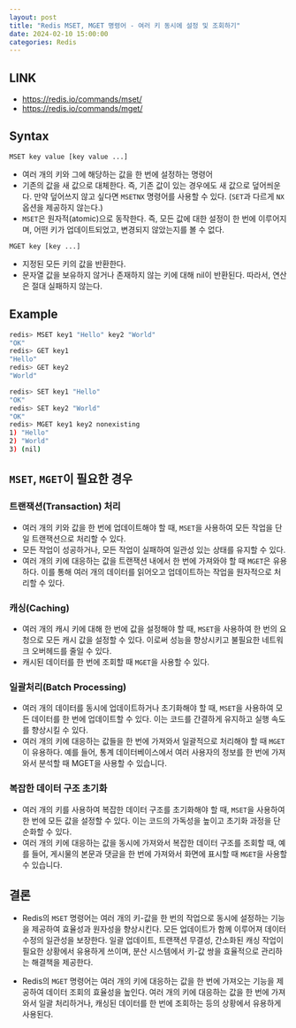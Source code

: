 ```yaml
---
layout: post
title: "Redis MSET, MGET 명령어 - 여러 키 동시에 설정 및 조회하기"
date: 2024-02-10 15:00:00
categories: Redis
---
```


## LINK

- https://redis.io/commands/mset/
- https://redis.io/commands/mget/

## Syntax

```
MSET key value [key value ...]
```

- 여러 개의 키와 그에 해당하는 값을 한 번에 설정하는 명령어
- 기존의 값을 새 값으로 대체한다. 즉, 기존 값이 있는 경우에도 새 값으로 덮어씌운다. 만약 덮어쓰지 않고 싶다면 `MSETNX` 명령어를 사용할 수 있다. (`SET`과 다르게 `NX`옵션을 제공하지 않는다.)
- `MSET`은 원자적(atomic)으로 동작한다. 즉, 모든 값에 대한 설정이 한 번에 이루어지며, 어떤 키가 업데이트되었고, 변경되지 않았는지를 볼 수 없다.

```
MGET key [key ...]
```

- 지정된 모든 키의 값을 반환한다.
- 문자열 값을 보유하지 않거나 존재하지 않는 키에 대해 nil이 반환된다. 따라서, 연산은 절대 실패하지 않는다.

## Example

```bash
redis> MSET key1 "Hello" key2 "World"
"OK"
redis> GET key1
"Hello"
redis> GET key2
"World"
```

```bash
redis> SET key1 "Hello"
"OK"
redis> SET key2 "World"
"OK"
redis> MGET key1 key2 nonexisting
1) "Hello"
2) "World"
3) (nil)
```

## `MSET`, `MGET`이 필요한 경우

### 트랜잭션(Transaction) 처리

- 여러 개의 키와 값을 한 번에 업데이트해야 할 때, `MSET`을 사용하여 모든 작업을 단일 트랜잭션으로 처리할 수 있다.
- 모든 작업이 성공하거나, 모든 작업이 실패하여 일관성 있는 상태를 유지할 수 있다.
- 여러 개의 키에 대응하는 값을 트랜잭션 내에서 한 번에 가져와야 할 때 `MGET`은 유용하다. 이를 통해 여러 개의 데이터를 읽어오고 업데이트하는 작업을 원자적으로 처리할 수 있다.

### 캐싱(Caching)

- 여러 개의 캐시 키에 대해 한 번에 값을 설정해야 할 때, `MSET`을 사용하여 한 번의 요청으로 모든 캐시 값을 설정할 수 있다. 이로써 성능을 향상시키고 불필요한 네트워크 오버헤드를 줄일 수 있다.
- 캐시된 데이터를 한 번에 조회할 때 `MGET`을 사용할 수 있다.

### 일괄처리(Batch Processing)

- 여러 개의 데이터를 동시에 업데이트하거나 초기화해야 할 때, `MSET`을 사용하여 모든 데이터를 한 번에 업데이트할 수 있다. 이는 코드를 간결하게 유지하고 실행 속도를 향상시킬 수 있다.
- 여러 개의 키에 대응하는 값들을 한 번에 가져와서 일괄적으로 처리해야 할 때 `MGET`이 유용하다. 예를 들어, 통계 데이터베이스에서 여러 사용자의 정보를 한 번에 가져와서 분석할 때 MGET을 사용할 수 있습니다.

### 복잡한 데이터 구조 초기화

- 여러 개의 키를 사용하여 복잡한 데이터 구조를 초기화해야 할 때, `MSET`을 사용하여 한 번에 모든 값을 설정할 수 있다. 이는 코드의 가독성을 높이고 초기화 과정을 단순화할 수 있다.
- 여러 개의 키에 대응하는 값을 동시에 가져와서 복잡한 데이터 구조를 조회할 때, 예를 들어, 게시물의 본문과 댓글을 한 번에 가져와서 화면에 표시할 때 `MGET`을 사용할 수 있습니다.

## 결론

- Redis의 `MSET` 명령어는 여러 개의 키-값을 한 번의 작업으로 동시에 설정하는 기능을 제공하여 효율성과 원자성을 향상시킨다. 모든 업데이트가 함께 이루어져 데이터 수정의 일관성을 보장한다. 일괄 업데이트, 트랜잭션 무결성, 간소화된 캐싱 작업이 필요한 상황에서 유용하게 쓰이며, 분산 시스템에서 키-값 쌍을 효율적으로 관리하는 해결책을 제공한다.

- Redis의 `MGET` 명령어는 여러 개의 키에 대응하는 값을 한 번에 가져오는 기능을 제공하여 데이터 조회의 효율성을 높인다. 여러 개의 키에 대응하는 값을 한 번에 가져와서 일괄 처리하거나, 캐싱된 데이터를 한 번에 조회하는 등의 상황에서 유용하게 사용된다.
